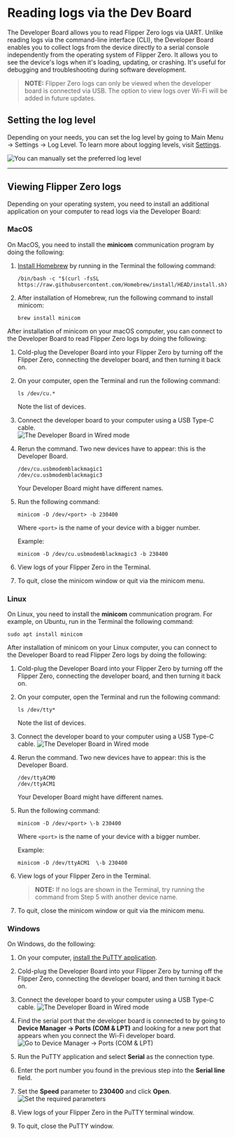 # Reading logs via the Dev Board

The Developer Board allows you to read Flipper Zero logs via UART. Unlike reading logs via the command-line interface (CLI), the Developer Board enables you to collect logs from the device directly to a serial console independently from the operating system of Flipper Zero. It allows you to see the device's logs when it's loading, updating, or crashing. It's useful for debugging and troubleshooting during software development.

> **NOTE:**  Flipper Zero logs can only be viewed when the developer board is connected via USB. The option to view logs over Wi-Fi will be added in future updates.

## Setting the log level

Depending on your needs, you can set the log level by going to Main Menu -> Settings -> Log Level. To learn more about logging levels, visit [Settings](https://docs.flipperzero.one/basics/settings#d5TAt).

![You can manually set the preferred log level](https://archbee-image-uploads.s3.amazonaws.com/3StCFqarJkJQZV-7N79yY/INzQMw8QUsG9PXi30WFS0_monosnap-miro-2023-07-11-13-29-47.jpg)

***

## Viewing Flipper Zero logs

Depending on your operating system, you need to install an additional application on your computer to read logs via the Developer Board:

### MacOS

On MacOS, you need to install the **minicom** communication program by doing the following:

1. [Install Homebrew](https://brew.sh/) by running in the Terminal the following command:

    ```text
    /bin/bash -c "$(curl -fsSL https://raw.githubusercontent.com/Homebrew/install/HEAD/install.sh)"
    ```

2. After installation of Homebrew, run the following command to install minicom:

    ```text
    brew install minicom
    ```

After installation of minicom on your macOS computer, you can connect to the Developer Board to read Flipper Zero logs by doing the following:

1. Cold-plug the Developer Board into your Flipper Zero by turning off the Flipper Zero, connecting the developer board, and then turning it back on.

2. On your computer, open the Terminal and run the following command:

    ```text
    ls /dev/cu.*
    ```

    Note the list of devices.

3. Connect the developer board to your computer using a USB Type-C cable.\
![The Developer Board in Wired mode](https://archbee-image-uploads.s3.amazonaws.com/3StCFqarJkJQZV-7N79yY/iPpsMt2-is4aIjiVeFu5t_hjxs2i1oovrnps74v5jgsimage.png)

4. Rerun the command. Two new devices have to appear: this is the Developer Board.

    ```text
    /dev/cu.usbmodemblackmagic1
    /dev/cu.usbmodemblackmagic3
    ```

    Your Developer Board might have different names.

5. Run the following command:

    ```text
    minicom -D /dev/<port> -b 230400
    ```

    Where `<port>` is the name of your device with a bigger number.

    Example:

    ```text
    minicom -D /dev/cu.usbmodemblackmagic3 -b 230400
    ```

6. View logs of your Flipper Zero in the Terminal.

7. To quit, close the minicom window or quit via the minicom menu.

### Linux

On Linux, you need to install the **minicom** communication program. For example, on Ubuntu, run in the Terminal the following command:

```text
sudo apt install minicom
```

After installation of minicom on your Linux computer, you can connect to the Developer Board to read Flipper Zero logs by doing the following:

1. Cold-plug the Developer Board into your Flipper Zero by turning off the Flipper Zero, connecting the developer board, and then turning it back on.

2. On your computer, open the Terminal and run the following command:

    ```text
    ls /dev/tty*
    ```

    Note the list of devices.

3. Connect the developer board to your computer using a USB Type-C cable.
![The Developer Board in Wired mode](https://archbee-image-uploads.s3.amazonaws.com/3StCFqarJkJQZV-7N79yY/iPpsMt2-is4aIjiVeFu5t_hjxs2i1oovrnps74v5jgsimage.png)

4. Rerun the command. Two new devices have to appear: this is the Developer Board.

    ```text
    /dev/ttyACM0
    /dev/ttyACM1
    ```

    Your Developer Board might have different names.

5. Run the following command:

    ```text
    minicom -D /dev/<port> \-b 230400
    ```

    Where `<port>` is the name of your device with a bigger number.

    Example:

    ```text
    minicom -D /dev/ttyACM1  \-b 230400
    ```

6. View logs of your Flipper Zero in the Terminal.

   > **NOTE:**  If no logs are shown in the Terminal, try running the command from Step 5 with another device name.

7. To quit, close the minicom window or quit via the minicom menu.

### Windows

On Windows, do the following:

1. On your computer, [install the PuTTY application](https://www.chiark.greenend.org.uk/\~sgtatham/putty/latest.html).

2. Cold-plug the Developer Board into your Flipper Zero by turning off the Flipper Zero, connecting the developer board, and then turning it back on.

3. Connect the developer board to your computer using a USB Type-C cable.
![The Developer Board in Wired mode](https://archbee-image-uploads.s3.amazonaws.com/3StCFqarJkJQZV-7N79yY/iPpsMt2-is4aIjiVeFu5t_hjxs2i1oovrnps74v5jgsimage.png)

4. Find the serial port that the developer board is connected to by going to **Device Manager -> Ports (COM & LPT)** and looking for a new port that appears when you connect the Wi-Fi developer board.
![Go to Device Manager -> Ports (COM & LPT)](https://archbee-image-uploads.s3.amazonaws.com/3StCFqarJkJQZV-7N79yY/KKLQJK1lvqmI5iab3d__C_image.png)

5. Run the PuTTY application and select **Serial** as the connection type.

6. Enter the port number you found in the previous step into the **Serial line** field.

7. Set the **Speed** parameter to **230400** and click **Open**.
![Set the required parameters](https://archbee-image-uploads.s3.amazonaws.com/3StCFqarJkJQZV-7N79yY/ROBSJyfQ_CXiy4GUZcPbs_monosnap-miro-2023-07-12-13-56-47.jpg)

8. View logs of your Flipper Zero in the PuTTY terminal window.

9. To quit, close the PuTTY window.
